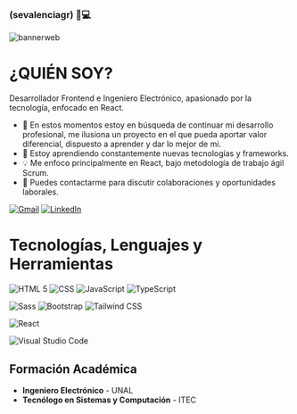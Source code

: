 ### (sevalenciagr) 👋💻
![bannerweb](https://github.com/sevalenciagr/sevalenciagr/assets/88304046/8394a02a-d207-42a9-914a-8842dc7946a8)

# **¿QUIÉN SOY?**

Desarrollador Frontend e Ingeniero Electrónico, apasionado por la tecnología, enfocado en React.

- 🔭 En estos momentos estoy en búsqueda de continuar mi desarrollo profesional, me ilusiona un proyecto en el que pueda aportar valor diferencial, dispuesto a aprender y dar lo mejor de mi.
- 🌱 Estoy aprendiendo constantemente nuevas tecnologías y frameworks.
- 💡 Me enfoco principalmente en React, bajo metodología de trabajo ágil Scrum.
- 💬 Puedes contactarme para discutir colaboraciones y oportunidades laborales.



[![Gmail](https://img.shields.io/badge/Gmail-Sebastian_Valencia-EA4335?style=for-the-badge&logo=gmail&logoColor=white&labelColor=101010)](mailto:sevalenciagr@gmail.com)
[![LinkedIn](https://img.shields.io/badge/LinkedIn-Sebastian_Valencia-0077B5?style=for-the-badge&logo=linkedin&logoColor=white&labelColor=101010)](https://www.linkedin.com/in/sebastian-valencia-grajales-/)


# Tecnologías, Lenguajes y Herramientas


  ![HTML 5](https://img.shields.io/badge/html5-E34F26?style=for-the-badge&logo=html5&logoColor=white&labelColor=E34F26)
  ![CSS](https://img.shields.io/badge/css-1572B6?style=for-the-badge&logo=css3&logoColor=white&labelColor=1572B6)
  ![JavaScript](https://img.shields.io/badge/javascript-F7DF1E?style=for-the-badge&logo=javascript&logoColor=black&labelColor=F7DF1E)
  ![TypeScript](https://img.shields.io/badge/typescript-1572B6?style=for-the-badge&logo=typescript&logoColor=black&labelColor=#3178C6)
  
  ![Sass](https://img.shields.io/badge/sass-CC6699?style=for-the-badge&logo=sass&logoColor=white&labelColor=CC6699)
  ![Bootstrap](https://img.shields.io/badge/bootstrap-7952B3?style=for-the-badge&logo=bootstrap&logoColor=white&labelColor=7952B3)
  ![Tailwind CSS](https://img.shields.io/badge/tailwind%20css-38B2AC?style=for-the-badge&logo=tailwind-css&logoColor=white&labelColor=38B2AC)
  

  ![React](https://img.shields.io/badge/react-61DAFB?style=for-the-badge&logo=react&logoColor=black&labelColor=61DAFB)
  

  ![Visual Studio Code](https://img.shields.io/badge/Visual%20Studio%20Code-0078d7.svg?style=for-the-badge&logo=visual-studio-code&logoColor=white)
 

## **Formación Académica**
- **Ingeniero Electrónico** - UNAL
- **Tecnólogo en Sistemas y Computación** - ITEC

